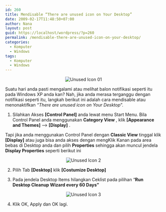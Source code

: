 ```yaml
---
id: 260
title: Mendisable “There are unused icon on Your Desktop”
date: 2009-02-17T11:48:50+07:00
author: Nana
layout: post
guid: https://localhost/wordpress/?p=260
permalink: /mendisable-there-are-unused-icon-on-your-desktop/
categories:
  - Komputer
  - Windows
tags:
  - Komputer
  - Windows
---
```

<div style="text-align: center;">
  <img title="Unused Icon 01" src="https://wisatacinta.files.wordpress.com/2009/02/unused-icon.png" alt="Unused Icon 01" border="0" />
</div>

Suatu hari anda pasti mengalami atau melihat balon notifikasi seperti itu pada Windows XP anda kan? Nah, jika anda merasa terganggu dengan notifikasi seperti itu, langkah berikut ini adalah cara mendisable atau menonaktifkan _“There are unused icon on Your Desktop_”.

1. Silahkan Akses **[Control Panel]** anda lewat menu Start Menu. Bila Control Panel anda menggunakan **Category View** , klik **[Appearance and Themes]** &#8211;> **[Display]** .

Tapi jika anda menggunakan Control Panel dengan **Classic View** tinggal klik **[Display]** atau juga bisa anda akses dengan mengKlik Kanan pada area bebas di Desktop anda dan pilih **Properties** sehingga akan muncul jendela **Display Properties** seperti berikut ini

<div style="text-align: center;">
  <img title="Unused Icon 2" src="https://wisatacinta.files.wordpress.com/2009/02/unused-icon2.png" alt="Unused Icon 2" border="0" />
</div>

2. Pilih Tab **[Desktop]** klik **[Costumize Desktop]** 

3. Pada jendela Desktop Items hilangkan Ceklist pada pilihan “**Run Desktop Cleanup Wizard every 60 Days”** 

<div style="text-align: center;">
  <img title="Unused Icon 3" src="https://wisatacinta.files.wordpress.com/2009/02/unused-icon3.png" alt="Unused Icon 3" border="0" />
</div>

4. Klik OK, Apply dan OK lagi.